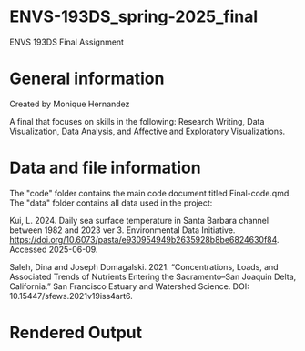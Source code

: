 # ENVS-193DS_spring-2025_final

ENVS 193DS Final Assignment

# General information

Created by Monique Hernandez

A final that focuses on skills in the following: Research Writing, Data Visualization, Data Analysis, and Affective and Exploratory Visualizations.

# Data and file information

The "code" folder contains the main code document titled Final-code.qmd. The "data" folder contains all data used in the project:

Kui, L. 2024. Daily sea surface temperature in Santa Barbara channel between 1982 and 2023 ver 3. Environmental Data Initiative. https://doi.org/10.6073/pasta/e930954949b2635928b8be6824630f84. Accessed 2025-06-09.

Saleh, Dina and Joseph Domagalski. 2021. “Concentrations, Loads, and Associated Trends of Nutrients Entering the Sacramento–San Joaquin Delta, California.” San Francisco Estuary and Watershed Science. DOI: 10.15447/sfews.2021v19iss4art6.


# Rendered Output
